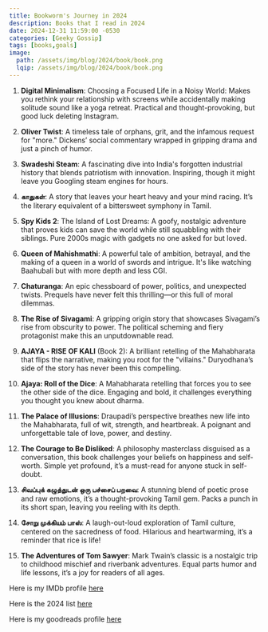 ```yaml
---
title: Bookworm's Journey in 2024
description: Books that I read in 2024
date: 2024-12-31 11:59:00 -0530
categories: [Geeky Gossip]
tags: [books,goals]
image:
  path: /assets/img/blog/2024/book/book.png
  lqip: /assets/img/blog/2024/book/book.png
---
```


1. **Digital Minimalism**: Choosing a Focused Life in a Noisy World: Makes you rethink your relationship with screens while accidentally making solitude sound like a yoga retreat. Practical and thought-provoking, but good luck deleting Instagram.

1. **Oliver Twist**: A timeless tale of orphans, grit, and the infamous request for "more." Dickens’ social commentary wrapped in gripping drama and just a pinch of humor.

1. **Swadeshi Steam**: A fascinating dive into India's forgotten industrial history that blends patriotism with innovation. Inspiring, though it might leave you Googling steam engines for hours.

1. **காதுகள்**: A story that leaves your heart heavy and your mind racing. It’s the literary equivalent of a bittersweet symphony in Tamil.

1. **Spy Kids 2**: The Island of Lost Dreams: A goofy, nostalgic adventure that proves kids can save the world while still squabbling with their siblings. Pure 2000s magic with gadgets no one asked for but loved.

1. **Queen of Mahishmathi**: A powerful tale of ambition, betrayal, and the making of a queen in a world of swords and intrigue. It's like watching Baahubali but with more depth and less CGI.

1. **Chaturanga**: An epic chessboard of power, politics, and unexpected twists. Prequels have never felt this thrilling—or this full of moral dilemmas.

1. **The Rise of Sivagami**: A gripping origin story that showcases Sivagami’s rise from obscurity to power. The political scheming and fiery protagonist make this an unputdownable read.

1. **AJAYA - RISE OF KALI** (Book 2): A brilliant retelling of the Mahabharata that flips the narrative, making you root for the "villains." Duryodhana’s side of the story has never been this compelling.

1. **Ajaya: Roll of the Dice**: A Mahabharata retelling that forces you to see the other side of the dice. Engaging and bold, it challenges everything you thought you knew about dharma.

1. **The Palace of Illusions**: Draupadi’s perspective breathes new life into the Mahabharata, full of wit, strength, and heartbreak. A poignant and unforgettable tale of love, power, and destiny.

1. **The Courage to Be Disliked**: A philosophy masterclass disguised as a conversation, this book challenges your beliefs on happiness and self-worth. Simple yet profound, it’s a must-read for anyone stuck in self-doubt.

1. **சிவப்புக் கழுத்துடன் ஒரு பச்சைப் பறவை**: A stunning blend of poetic prose and raw emotions, it’s a thought-provoking Tamil gem. Packs a punch in its short span, leaving you reeling with its depth.

1. **சோறு முக்கியம் பாஸ்**: A laugh-out-loud exploration of Tamil culture, centered on the sacredness of food. Hilarious and heartwarming, it’s a reminder that rice is life!

1. **The Adventures of Tom Sawyer**: Mark Twain’s classic is a nostalgic trip to childhood mischief and riverbank adventures. Equal parts humor and life lessons, it’s a joy for readers of all ages.


Here is my IMDb profile [here](https://www.imdb.com/user/ur191494777/)

Here is the 2024 list [here](https://www.imdb.com/list/ls548397119/)

Here is my goodreads profile [here](https://www.goodreads.com/user/show/183578916-balaji)